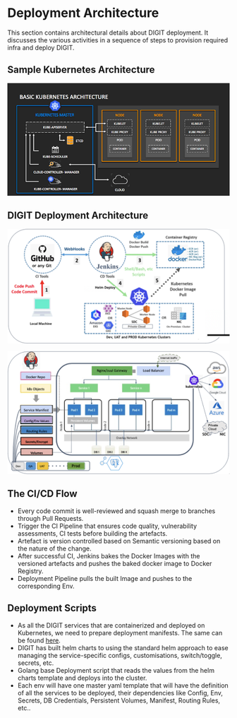 # Deployment Architecture

This section contains architectural details about DIGIT deployment. It discusses the various activities in a sequence of steps to provision required infra and deploy DIGIT.

## Sample Kubernetes Architecture

![](../.gitbook/assets/image%20%289%29.png)

## DIGIT Deployment Architecture

![](../.gitbook/assets/image%20%2812%29.png)

![](../.gitbook/assets/image%20%2810%29.png)

## The CI/CD Flow

* Every code commit is well-reviewed and squash merge to branches through Pull Requests.
* Trigger the CI Pipeline that ensures code quality, vulnerability assessments,  CI tests before building the artefacts.
* Artefact is version controlled based on Semantic versioning based on the nature of the change.
* After successful CI, Jenkins bakes the Docker Images with the versioned artefacts and pushes the baked docker image to Docker Registry.
* Deployment Pipeline pulls the built Image and pushes to the corresponding Env.

## Deployment Scripts

* As all the DIGIT services that are containerized and deployed on Kubernetes, we need to prepare deployment manifests. The same can be found [here](https://github.com/egovernments/Train-InfraOps). 
* DIGIT has built helm charts to using the standard helm approach to ease managing the service-specific configs, customisations, switch/toggle, secrets, etc. 
* Golang base Deployment script that reads the values from the helm charts template and deploys into the cluster.       
* Each env will have one master yaml template that will have the definition of all the services to be deployed, their dependencies like Config, Env, Secrets, DB Credentials, Persistent Volumes, Manifest, Routing Rules, etc.. 

